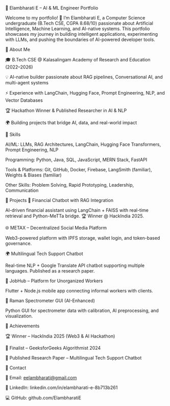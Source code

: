🌟 Elambharati E – AI & ML Engineer Portfolio

Welcome to my portfolio! 🚀
I’m Elambharati E, a Computer Science undergraduate (B.Tech CSE, CGPA 8.68/10) passionate about Artificial Intelligence, Machine Learning, and AI-native systems. This portfolio showcases my journey in building intelligent applications, experimenting with LLMs, and pushing the boundaries of AI-powered developer tools.

🔹 About Me

🎓 B.Tech CSE @ Kalasalingam Academy of Research and Education (2022–2026)

💡 AI-native builder passionate about RAG pipelines, Conversational AI, and multi-agent systems

⚡ Experience with LangChain, Hugging Face, Prompt Engineering, NLP, and Vector Databases

🏆 Hackathon Winner & Published Researcher in AI & NLP

🌍 Building projects that bridge AI, data, and real-world impact

🔹 Skills

AI/ML: LLMs, RAG Architectures, LangChain, Hugging Face Transformers, Prompt Engineering, NLP

Programming: Python, Java, SQL, JavaScript, MERN Stack, FastAPI

Tools & Platforms: Git, GitHub, Docker, Firebase, LangSmith (familiar), Weights & Biases (familiar)

Other Skills: Problem Solving, Rapid Prototyping, Leadership, Communication

🔹 Projects
🧠 Financial Chatbot with RAG Integration

AI-driven financial assistant using LangChain + FAISS with real-time retrieval and Python-MeTTa bridge. 🏆 Winner @ HackIndia 2025.

🌐 METAX – Decentralized Social Media Platform

Web3-powered platform with IPFS storage, wallet login, and token-based governance.

🌍 Multilingual Tech Support Chatbot

Real-time NLP + Google Translate API chatbot supporting multiple languages. Published as a research paper.

📱 JobHub – Platform for Unorganized Workers

Flutter + Node.js mobile app connecting informal workers with clients.

🔬 Raman Spectrometer GUI (AI-Enhanced)

Python GUI for spectrometer data with calibration, AI preprocessing, and visualization.

🔹 Achievements

🏆 Winner – HackIndia 2025 (Web3 & AI Hackathon)

🏅 Finalist – GeeksforGeeks Algorithmist 2024

📄 Published Research Paper – Multilingual Tech Support Chatbot

🔹 Contact

📧 Email: eelambharati@gmail.com

💼 LinkedIn: linkedin.com/in/elambharati-e-8b713b261

💻 GitHub: github.com/ElambharatiE

